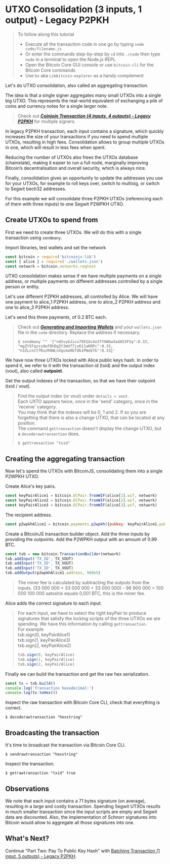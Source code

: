 # UTXO Consolidation \(3 inputs, 1 output\) - Legacy P2PKH

> To follow along this tutorial
>
> * Execute all the transaction code in one go by typing `node code/filename.js`   
> * Or enter the commands step-by-step by `cd` into `./code` then type `node` in a terminal to open the Node.js REPL   
> * Open the Bitcoin Core GUI console or use `bitcoin-cli` for the Bitcoin Core commands
> * Use `bx` aka `Libbitcoin-explorer` as a handy complement

Let's do UTXO consolidation, also called an aggregating transaction.

The idea is that a single signer aggregates many small UTXOs into a single big UTXO. This represents the real-world equivalent of exchanging a pile of coins and currency notes for a single larger note.

> Check out [_**Coinjoin Transaction \(4 inputs, 4 outputs\) - Legacy P2PKH**_](p2pkh_coinjoin_tx_4_4.md) for multiple signers.

In legacy P2PKH transaction, each input contains a signature, which quickly increases the size of your transactions if you need to spend multiple UTXOs, resulting in high fees. Consolidation allows to group multiple UTXOs in one, which will result in less fees when spent.

Reducing the number of UTXOs also frees the UTXOs database \(chainstate\), making it easier to run a full node, marginally improving Bitcoin’s decentralisation and overall security, which is always nice.

Finally, consolidation gives an opportunity to update the addresses you use for your UTXOs, for example to roll keys over, switch to multisig, or switch to Segwit bech32 addresses.

For this example we will consolidate three P2PKH UTXOs \(referencing each of them with three inputs\) to one Segwit P2WPKH UTXO.

## Create UTXOs to spend from

First we need to create three UTXOs. We will do this with a single transaction using `sendmany`.

Import libraries, test wallets and set the network

```javascript
const bitcoin = require('bitcoinjs-lib')
const { alice } = require('./wallets.json')
const network = bitcoin.networks.regtest
```

UTXO consolidation makes sense if we have multiple payments on a single address, or multiple payments on different addresses controlled by a single person or entity.

Let's use different P2PKH addresses, all controlled by Alice. We will have one payment to alice\_1 P2PKH address, one to alice\_2 P2PKH address and one to alice\_3 P2PKH address.

Let's send this three payments, of 0.2 BTC each.

> Check out [_**Generating and Importing Wallets**_](../../part-one-preparing-the-work-environment/generating_and_importing_wallets.md) and your `wallets.json` file in the `code` directory. Replace the address if necessary.
>
> ```shell
> $ sendmany "" '{"n4SvybJicv79X1Uc4o3fYXWGwXadA53FSq":0.33, "mgZt5Fqzszdwf8hDgZt3mUf7js611aKRPc":0.33, "n3ZLcnCtfRucM4WLnXqukm9bTdb1PWeETk":0.33}'
> ```

We have now three UTXOs locked with Alice public keys hash. In order to spend it, we refer to it with the transaction id \(txid\) and the output index \(vout\), also called **outpoint**.

Get the output indexes of the transaction, so that we have their outpoint \(txid / vout\).

> Find the output index \(or vout\) under `details > vout`.  
> Each UXTO appears twice, once in the 'send' category, once in the 'receive' category.  
> You may think that the indexes will be 0, 1 and 2. If so you are forgetting that there is also a change UTXO, that can be located at any position.  
> The command `gettransaction` doesn't display the change UTXO, but a `decoderawtransaction` does.
>
> ```shell
> $ gettransaction "txid"
> ```

## Creating the aggregating transaction

Now let's spend the UTXOs with BitcoinJS, consolidating them into a single P2WPKH UTXO.

Create Alice's key pairs.

```javascript
const keyPairAlice1 = bitcoin.ECPair.fromWIF(alice[1].wif, network)
const keyPairAlice2 = bitcoin.ECPair.fromWIF(alice[2].wif, network)
const keyPairAlice3 = bitcoin.ECPair.fromWIF(alice[3].wif, network)
```

The recipient address.

```javascript
const p2wpkhAlice1 = bitcoin.payments.p2wpkh({pubkey: keyPairAlice1.publicKey, network})
```

Create a BitcoinJS transaction builder object. Add the three inputs by providing the outpoints. Add the P2WPKH output with an amount of 0.99 BTC.

```javascript
const txb = new bitcoin.TransactionBuilder(network)
txb.addInput('TX_ID', TX_VOUT)
txb.addInput('TX_ID', TX_VOUT)
txb.addInput('TX_ID', TX_VOUT)
txb.addOutput(p2wpkhAlice1.address, 989e5)
```

> The miner fee is calculated by subtracting the outputs from the inputs. \(33 000 000 + 33 000 000 + 33 000 000\) - 98 900 000 = 100 000 100 000 satoshis equals 0,001 BTC, this is the miner fee.

Alice adds the correct signature to each input.

> For each input, we have to select the right keyPair to produce signatures that satisfy the locking scripts of the three UTXOs we are spending. We have this information by calling `gettransaction`.  
> For example  
> txb.sign\(0, keyPairAlice1\)  
> txb.sign\(1, keyPairAlice3\)  
> txb.sign\(2, keyPairAlice2\)
>
> ```javascript
> txb.sign(0, keyPairAlice)
> txb.sign(1, keyPairAlice)
> txb.sign(2, keyPairAlice)
> ```

Finally we can build the transaction and get the raw hex serialization.

```javascript
const tx = txb.build()
console.log('Transaction hexadecimal:')
console.log(tx.toHex())
```

Inspect the raw transaction with Bitcoin Core CLI, check that everything is correct.

```shell
$ decoderawtransaction "hexstring"
```

## Broadcasting the transaction

It's time to broadcast the transaction via Bitcoin Core CLI.

```shell
$ sendrawtransaction "hexstring"
```

Inspect the transaction.

```shell
$ getrawtransaction "txid" true
```

## Observations

We note that each input contains a 71 bytes signature \(on average\), resulting in a large and costly transaction. Spending Segwit UTXOs results in much smaller transaction since the input scripts are empty and Segwit data are discounted. Also, the implementation of Schnorr signatures into Bitcoin would allow to aggregate all those signatures into one.

## What's Next?

Continue "Part Two: Pay To Public Key Hash" with [Batching Transaction \(1 input, 5 outputs\) - Legacy P2PKH](p2pkh_batching_tx_1_5.md).

